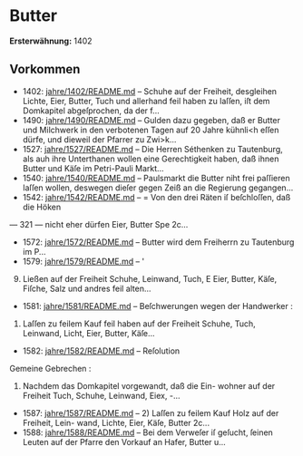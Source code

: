 # Butter

**Ersterwähnung:** 1402

## Vorkommen
- 1402: [jahre/1402/README.md](../jahre/1402/README.md) – Schuhe auf der Freiheit, desgleihen Lichte, Eier,
Butter, Tuch und allerhand feil haben zu laſſen, iſt dem
Domkapitel abgeſprochen, da der f...
- 1490: [jahre/1490/README.md](../jahre/1490/README.md) – Gulden dazu gegeben,
daß er Butter und Milchwerk in den verbotenen Tagen
auf 20 Jahre kühnli<h eſſen dürfe, und dieweil der
Pfarrer zu Zwi>k...
- 1527: [jahre/1527/README.md](../jahre/1527/README.md) – Die Herren Séthenken zu Tautenburg, als auh ihre
Unterthanen wollen eine Gerechtigkeit haben, daß ihnen
Butter und Käſe im Petri-Pauli Markt...
- 1540: [jahre/1540/README.md](../jahre/1540/README.md) – Paulsmarkt die Butter niht frei paſſieren laſſen
wollen, deswegen dieſer gegen Zeiß an die Regierung
gegangen...
- 1542: [jahre/1542/README.md](../jahre/1542/README.md) – = Von den drei Räten iſ beſchloſſen, daß die Höken


— 321 —
nicht eher dürfen Eier, Butter Spe 2c...
- 1572: [jahre/1572/README.md](../jahre/1572/README.md) – Butter wird dem Freiherrn zu Tautenburg im P...
- 1579: [jahre/1579/README.md](../jahre/1579/README.md) – '

9) Ließen auf der Freiheit Schuhe, Leinwand, Tuch,
E Eier, Butter, Käſe, Fiſche, Salz und andres feil
alten...
- 1581: [jahre/1581/README.md](../jahre/1581/README.md) – Beſchwerungen wegen der Handwerker :

1) Laſſen zu feilem Kauf feil haben auf der Freiheit
Schuhe, Tuch, Leinwand, Licht, Eier, Butter, Käſe...
- 1582: [jahre/1582/README.md](../jahre/1582/README.md) – Reſolution

Gemeine Gebrechen :

1) Nachdem das Domkapitel vorgewandt, daß die Ein-
wohner auf der Freiheit Tuch, Schuhe, Leinwand, Eiex, -...
- 1587: [jahre/1587/README.md](../jahre/1587/README.md) – 2) Laſſen zu feilem Kauf Holz auf der Freiheit, Lein-
wand, Lichte, Eier, Käſe, Butter 2c...
- 1588: [jahre/1588/README.md](../jahre/1588/README.md) – Bei dem Verweſer iſ geſucht, ſeinen Leuten auf der
Pfarre den Vorkauf an Hafer, Butter u...
